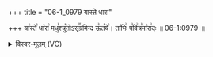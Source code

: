 +++
title = "06-1_0979 यास्ते धारा"

+++
या꣢स्ते꣣ धा꣡रा꣢ मधु꣣श्चु꣡तोऽसृ꣢꣯ग्रमिन्द ऊ꣣त꣡ये꣢। ता꣡भिः꣢ प꣣वि꣢त्र꣣मा꣡स꣢दः ॥ 06-1:0979 ॥

<details><summary>विस्वर-मूलम् (VC)</summary>

यास्ते धारा मधुश्चुतोऽसृग्रमिन्द ऊतये । ताभिः पवित्रमासदः ॥९७९॥
</details>